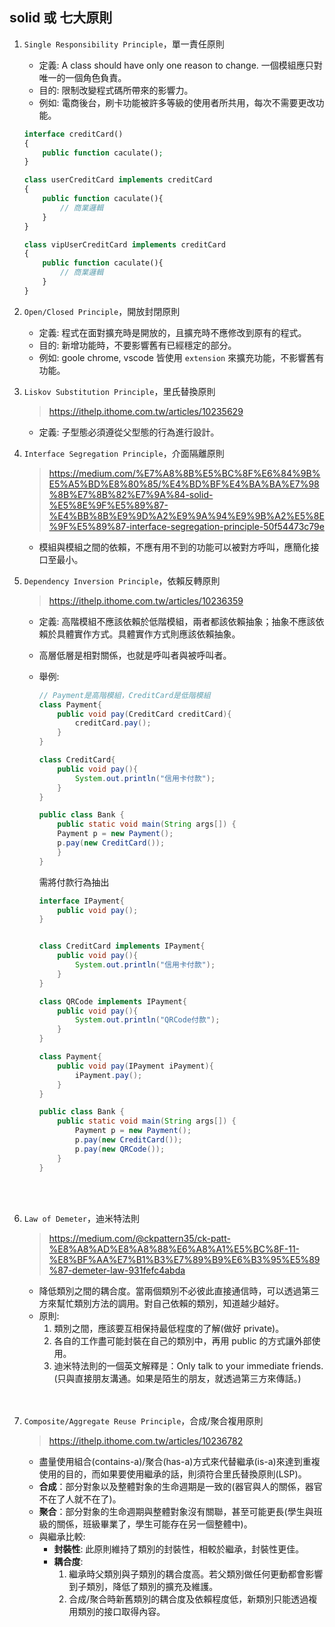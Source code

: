 ## solid 或 七大原則 


1. `Single Responsibility Principle`，單一責任原則
    * 定義: A class should have only one reason to change. 一個模組應只對唯一的一個角色負責。
    * 目的: 限制改變程式碼所帶來的影響力。
    * 例如: 電商後台，刷卡功能被許多等級的使用者所共用，每次不需要更改功能。

    ```php
    interface creditCard()
    {
        public function caculate();
    }

    class userCreditCard implements creditCard
    {
        public function caculate(){
            // 商業邏輯
        }
    }

    class vipUserCreditCard implements creditCard
    {
        public function caculate(){
            // 商業邏輯
        }
    }
    ```

2. `Open/Closed Principle`，開放封閉原則
    * 定義: 程式在面對擴充時是開放的，且擴充時不應修改到原有的程式。
    * 目的: 新增功能時，不要影響舊有已經穩定的部分。
    * 例如: goole chrome, vscode 皆使用 `extension` 來擴充功能，不影響舊有功能。

3. `Liskov Substitution Principle`，里氏替換原則  
    > https://ithelp.ithome.com.tw/articles/10235629
    * 定義: 子型態必須遵從父型態的行為進行設計。

4. `Interface Segregation Principle`，介面隔離原則  
    > https://medium.com/%E7%A8%8B%E5%BC%8F%E6%84%9B%E5%A5%BD%E8%80%85/%E4%BD%BF%E4%BA%BA%E7%98%8B%E7%8B%82%E7%9A%84-solid-%E5%8E%9F%E5%89%87-%E4%BB%8B%E9%9D%A2%E9%9A%94%E9%9B%A2%E5%8E%9F%E5%89%87-interface-segregation-principle-50f54473c79e

    * 模組與模組之間的依賴，不應有用不到的功能可以被對方呼叫，應簡化接口至最小。



5. `Dependency Inversion Principle`，依賴反轉原則
    > https://ithelp.ithome.com.tw/articles/10236359
    * 定義: 高階模組不應該依賴於低階模組，兩者都該依賴抽象；抽象不應該依賴於具體實作方式。具體實作方式則應該依賴抽象。
    * 高層低層是相對關係，也就是呼叫者與被呼叫者。

    * 舉例: 

        ```java
        // Payment是高階模組，CreditCard是低階模組
        class Payment{
            public void pay(CreditCard creditCard){
                creditCard.pay();
            }
        }

        class CreditCard{
            public void pay(){
                System.out.println("信用卡付款");
            }
        }

        public class Bank {
            public static void main(String args[]) {
            Payment p = new Payment();
            p.pay(new CreditCard());
            }
        }
        ```
        需將付款行為抽出
        ```java
        interface IPayment{
            public void pay();
        }


        class CreditCard implements IPayment{
            public void pay(){
                System.out.println("信用卡付款");
            }
        }

        class QRCode implements IPayment{
            public void pay(){
                System.out.println("QRCode付款");
            }
        }

        class Payment{
            public void pay(IPayment iPayment){
                iPayment.pay();
            }
        }

        public class Bank {
            public static void main(String args[]) {
                Payment p = new Payment();
                p.pay(new CreditCard());
                p.pay(new QRCode());
            }
        }
        ```

        <br/>

        <br/>


6. `Law of Demeter`，迪米特法則
    > https://medium.com/@ckpattern35/ck-patt-%E8%A8%AD%E8%A8%88%E6%A8%A1%E5%BC%8F-11-%E8%BF%AA%E7%B1%B3%E7%89%B9%E6%B3%95%E5%89%87-demeter-law-931fefc4abda
    * 降低類別之間的耦合度。當兩個類別不必彼此直接通信時，可以透過第三方來幫忙類別方法的調用。對自己依賴的類別，知道越少越好。
    * 原則: 
        1. 類別之間，應該要互相保持最低程度的了解(做好 private)。
        2. 各自的工作盡可能封裝在自己的類別中，再用 public 的方式讓外部使用。
        3. 迪米特法則的一個英文解釋是：Only talk to your immediate friends.
        (只與直接朋友溝通。如果是陌生的朋友，就透過第三方來傳話。)
    
    <br/>

    <br/>

7. `Composite/Aggregate Reuse Principle`，合成/聚合複用原則
    > https://ithelp.ithome.com.tw/articles/10236782
    * 盡量使用組合(contains-a)/聚合(has-a)方式來代替繼承(is-a)來達到重複使用的目的，而如果要使用繼承的話，則須符合里氏替換原則(LSP)。
    * **合成**：部分對象以及整體對象的生命週期是一致的(器官與人的關係，器官不在了人就不在了)。
    * **聚合**：部分對象的生命週期與整體對象沒有關聯，甚至可能更長(學生與班級的關係，班級畢業了，學生可能存在另一個整體中)。
    * 與繼承比較: 
        * **封裝性**: 此原則維持了類別的封裝性，相較於繼承，封裝性更佳。
        * **耦合度**: 
            1. 繼承時父類別與子類別的耦合度高。若父類別做任何更動都會影響到子類別，降低了類別的擴充及維護。
            2. 合成/聚合時新舊類別的耦合度及依賴程度低，新類別只能透過複用類別的接口取得內容。